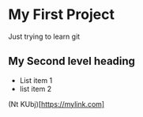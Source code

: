 # My First Project
Just trying to learn git

## My Second level heading

- List item 1
- list item 2


(Nt KUbj)[https://mylink.com]